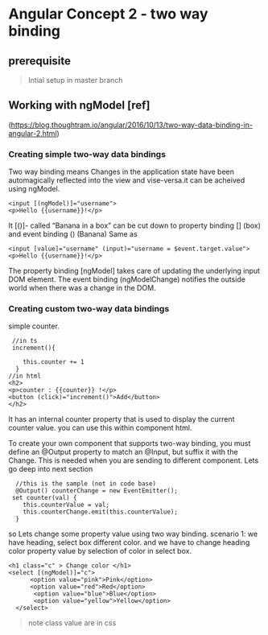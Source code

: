 # Angular Concept 2 - two way binding
## prerequisite
>Intial setup in master branch

## Working with ngModel [ref]
(https://blog.thoughtram.io/angular/2016/10/13/two-way-data-binding-in-angular-2.html)

### Creating simple two-way data bindings 

Two way binding means Changes in the application state have been automagically reflected into the view and vise-versa.it can be acheived using ngModel.

```
<input [(ngModel)]="username">
<p>Hello {{username}}!</p>
```
It [()]- called “Banana in a box” can be cut down  to property binding [] (box) and event binding () (Banana)
Same as

```
<input [value]="username" (input)="username = $event.target.value">
<p>Hello {{username}}!</p>
```

 The property binding [ngModel] takes care of updating the underlying input DOM element. The event binding (ngModelChange) notifies the outside world when there was a change in the DOM.

### Creating custom two-way data bindings 

simple counter. 
```
 //in ts
 increment(){
  
    this.counter += 1
  }
//in html
<h2>
<p>counter : {{counter}} !</p>
<button (click)="increment()">Add</button>
</h2>
```

It has an internal counter property that is used to display the current counter value. you can use this within component html. 

 To create your own component that supports two-way binding, you must define an @Output property to match an @Input, but suffix it with the Change. This is needed when you are sending to different component. Lets go deep into next section

```
  //this is the sample (not in code base)
  @Output() counterChange = new EventEmitter();
 set counter(val) {
    this.counterValue = val;
    this.counterChange.emit(this.counterValue);
  }

```

so Lets change some property value using two way binding. 
scenario 1: we have heading, select box different color. and we have to change heading color property value by selection of color in select box.

 ```
<h1 class="c" > Change color </h1>
 <select [(ngModel)]="c">
       <option value="pink">Pink</option>
       <option value="red">Red</option>
        <option value="blue">Blue</option>
        <option value="yellow">Yellow</option>
   </select>
```

>note class value are in css
 
 